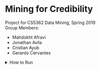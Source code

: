 # Mining for Credibility
Project for CS5362 Data Mining, Spring 2019<br/>
Group Members:
* Mahdokht Afravi
* Jonathan Avila
* Cristian Ayub
* Gerardo Cervantes

<details>
    <summary>How to Run</summary>
<p>This section describes how to run each script in the python environment equipped with the 'Prerequisites' stated below.</p>

<h3>datafilter.py</h3>

<p>Reads `news_cleaned_2018_02_13.csv` and writes rows matching article types supplied with `-article_types`. For a 
complete list of article types (tags): https://github.com/several27/FakeNewsCorpus#formatting </p>

<p>For example, to write 'fake' articles and 'reliable' articles into `fake.csv` and `reliable.csv` respectively, </p>

    data_filter.py -article_types fake reliable
    
### data_preprocessing.py

Creates a sparse matrix of documents and word frequency. Default vocabulary size is 40,000.

    data_preprocessing.py -filename="fake.csv" -article_limit=1000 -vocabulary_size=20000

### Prerequisites 

    nltk.download('stopwords')
    nltk.download('punkt')
    
### Resources
Fake News Corpus: https://github.com/several27/FakeNewsCorpus


## Downloadables
Click on the `Releases` tab of the project on GitHub (or clicking [this link](https://github.com/mahdafr/19s_cs5362-dm)) to download a ZIP of all source code, report (as a PDF), and presentation slides (as a PDF).
</details>
